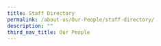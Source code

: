 ```yaml
---
title: Staff Directory
permalink: /about-us/Our-People/staff-directory/
description: ""
third_nav_title: Our People
---
```

